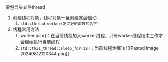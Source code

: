 要包含头文件thread
1. 创建线程对象，线程对象一旦创建就会启动
	1. `std::thread worker(定义好的函数的名字)`
2. 线程常用方法
	1. worker.join()：在当前线程加入worker线程，只有worker线程结束工作才会继续执行当前线程
	2. `std::this_thread::sleep_for(1s)`：当前线程休眠1s
![[Pasted image 20240812120344.png]]
